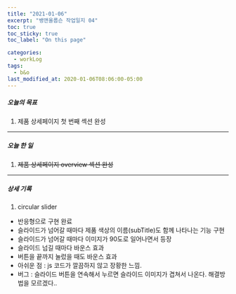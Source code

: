 ```yaml
---
title: "2021-01-06"
excerpt: "뱅앤올룹슨 작업일지 04"
toc: true
toc_sticky: true
toc_label: "On this page"

categories:
  - workLog
tags:
  - b&o
last_modified_at: 2020-01-06T08:06:00-05:00
---
```


##### 오늘의 목표

1. 제품 상세페이지 첫 번째 섹션 완성

---

##### 오늘 한 일

1. ~~제품 상세페이지 overview 섹션 완성~~

---

##### 상세 기록

1. circular slider

- 반응형으로 구현 완료
- 슬라이드가 넘어갈 때마다 제품 색상의 이름(subTitle)도 함께 나타나는 기능 구현
- 슬라이드가 넘어갈 때마다 이미지가 90도로 일어나면서 등장
- 슬라이드 넘길 때마다 바운스 효과
- 버튼을 끝까지 눌렀을 때도 바운스 효과
- 아쉬운 점 : js 코드가 깔끔하지 않고 장황한 느낌.
- 버그 : 슬라이드 버튼을 연속해서 누르면 슬라이드 이미지가 겹쳐서 나온다. 해결방법을 모르겠다..

<br />
